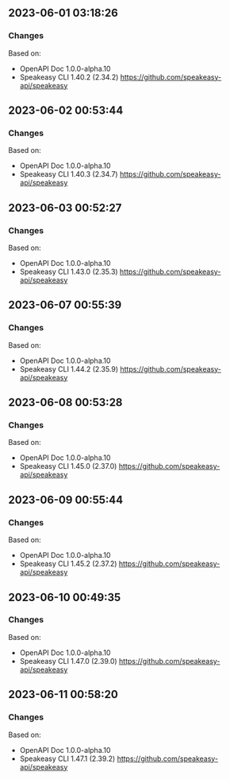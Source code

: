 

## 2023-06-01 03:18:26
### Changes
Based on:
- OpenAPI Doc 1.0.0-alpha.10 
- Speakeasy CLI 1.40.2 (2.34.2) https://github.com/speakeasy-api/speakeasy

## 2023-06-02 00:53:44
### Changes
Based on:
- OpenAPI Doc 1.0.0-alpha.10 
- Speakeasy CLI 1.40.3 (2.34.7) https://github.com/speakeasy-api/speakeasy

## 2023-06-03 00:52:27
### Changes
Based on:
- OpenAPI Doc 1.0.0-alpha.10 
- Speakeasy CLI 1.43.0 (2.35.3) https://github.com/speakeasy-api/speakeasy

## 2023-06-07 00:55:39
### Changes
Based on:
- OpenAPI Doc 1.0.0-alpha.10 
- Speakeasy CLI 1.44.2 (2.35.9) https://github.com/speakeasy-api/speakeasy

## 2023-06-08 00:53:28
### Changes
Based on:
- OpenAPI Doc 1.0.0-alpha.10 
- Speakeasy CLI 1.45.0 (2.37.0) https://github.com/speakeasy-api/speakeasy

## 2023-06-09 00:55:44
### Changes
Based on:
- OpenAPI Doc 1.0.0-alpha.10 
- Speakeasy CLI 1.45.2 (2.37.2) https://github.com/speakeasy-api/speakeasy

## 2023-06-10 00:49:35
### Changes
Based on:
- OpenAPI Doc 1.0.0-alpha.10 
- Speakeasy CLI 1.47.0 (2.39.0) https://github.com/speakeasy-api/speakeasy

## 2023-06-11 00:58:20
### Changes
Based on:
- OpenAPI Doc 1.0.0-alpha.10 
- Speakeasy CLI 1.47.1 (2.39.2) https://github.com/speakeasy-api/speakeasy